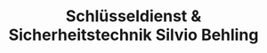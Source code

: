 ---
title: "Schlüsseldienst & Sicherheitstechnik Silvio Behling"
url: /koethen-anhalt/schluesseldienst-und-sicherheitstechnik-silvio-behling/
shop: Schlüsseldienst
---